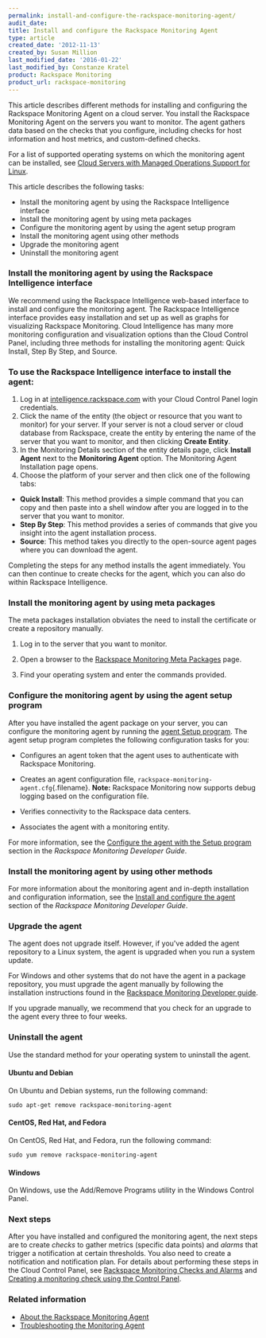 ```yaml
---
permalink: install-and-configure-the-rackspace-monitoring-agent/
audit_date:
title: Install and configure the Rackspace Monitoring Agent
type: article
created_date: '2012-11-13'
created_by: Susan Million
last_modified_date: '2016-01-22'
last_modified_by: Constanze Kratel
product: Rackspace Monitoring
product_url: rackspace-monitoring
---
```


This article describes different methods for installing and
configuring the Rackspace Monitoring Agent on a cloud server.  You
install the Rackspace Monitoring Agent on the servers you want to
monitor. The agent gathers data based on the checks that you configure,
including checks for host information and host metrics, and
custom-defined checks.

For a list of supported operating systems on which the monitoring
agent can be installed, see [Cloud Servers with Managed Operations Support for Linux](/how-to/cloud-servers-with-managed-operations-support-for-linux).

This article describes the following tasks:

-   Install the monitoring agent by using the Rackspace Intelligence
    interface
-   Install the monitoring agent by using meta packages
-   Configure the monitoring agent by using the agent setup
    program
-   Install the monitoring agent using other methods
-   Upgrade the monitoring agent
-   Uninstall the monitoring agent

### Install the monitoring agent by using the Rackspace Intelligence interface

We recommend using the Rackspace Intelligence web-based interface to install
and configure the monitoring agent. The Rackspace Intelligence
interface provides easy installation and set up as well as
graphs for visualizing Rackspace Monitoring. Cloud
Intelligence has many more monitoring
configuration and visualization options than the Cloud Control Panel,
including three methods for installing the monitoring
agent: Quick Install, Step By Step, and Source.

### To use the Rackspace Intelligence interface to install the agent:

1.  Log in
    at [intelligence.rackspace.com](https://intelligence.rackspace.com/) with
    your Cloud Control Panel login credentials.
2.  Click the name of the entity (the object or resource
    that you want to monitor) for your server. If your
    server is not a cloud server or cloud database from Rackspace,
    create the entity by entering the name of the server that you want
    to monitor, and then clicking **Create Entity**.
3.  In the Monitoring Details section of the entity details page, click
    **Install Agent** next to the **Monitoring Agent** option.
    The Monitoring Agent Installation page opens.
4.  Choose the platform of your server and then click one of the
    following tabs:

-   **Quick Install**: This method provides a simple command that you
    can copy and then paste into a shell window after you are logged in
    to the server that you want to monitor.
-   **Step By Step**: This method provides a series of commands that
    give you insight into the agent installation process.  
-   **Source**: This method takes you directly to the open-source agent
    pages where you can download the agent.  

Completing the steps for any method installs the agent
immediately. You can then continue to create checks for the agent, which
you can also do within Rackspace Intelligence.

### Install the monitoring agent by using meta packages


The meta packages installation obviates the need to install the
certificate or create a repository manually.

1. Log in to the server that you want to monitor.

2. Open a browser to the [Rackspace Monitoring Meta Packages](http://meta.packages.cloudmonitoring.rackspace.com/) page.

3. Find your operating system and enter the commands provided.

### Configure the monitoring agent by using the agent setup program

After you have installed the agent package on your server, you can
configure the monitoring agent by running the [agent Setup program](https://developer.rackspace.com/docs/rackspace-monitoring/v1/developer-guide/#run-agent-setup-program).
The agent setup program completes the following configuration tasks for
you:

-   Configures an agent token that the agent uses to authenticate with
    Rackspace Monitoring.

-   Creates an agent configuration file,
    `rackspace-monitoring-agent.cfg`{.filename}. **Note:** Rackspace
    Monitoring now supports debug logging based on the
    configuration file.

-   Verifies connectivity to the Rackspace data centers.

-   Associates the agent with a monitoring entity.

For more information, see the [Configure the agent with the Setup program](https://developer.rackspace.com/docs/rackspace-monitoring/v1/developer-guide/#run-agent-setup-program)
section in the *Rackspace Monitoring Developer Guide*.

### Install the monitoring agent by using other methods

For more information about the monitoring agent and in-depth
installation and configuration information, see the [Install and configure the agent](https://developer.rackspace.com/docs/rackspace-monitoring/v1/developer-guide/#install-and-configure-the-agent) section of the *Rackspace Monitoring Developer Guide*.

### Upgrade the agent

The agent does not upgrade itself. However, if you've added the agent
repository to a Linux system, the agent is upgraded when you run a
system update.

For Windows and other systems that do not have the agent in a package
repository, you must upgrade the agent manually by following the
installation instructions found in the [Rackspace Monitoring Developer guide](https://developer.rackspace.com/docs/rackspace-monitoring/v1/developer-guide/#install-agent-windows).

If you upgrade manually, we recommend that you check for an upgrade
to the agent every three to four weeks.

### Uninstall the agent

Use the standard method for your operating system to uninstall the
agent.

#### Ubuntu and Debian

On Ubuntu and Debian systems, run the following command:

    sudo apt-get remove rackspace-monitoring-agent

#### CentOS, Red Hat, and Fedora

On CentOS, Red Hat, and Fedora, run the following command:

    sudo yum remove rackspace-monitoring-agent

#### Windows

On Windows, use the Add/Remove Programs utility in the Windows Control
Panel.

### Next steps

After you have installed and configured the monitoring agent, the next
steps are to create *checks* to gather metrics (specific data points)
and *alarms* that trigger a notification at certain thresholds. You also
need to create a notification and notification plan. For details about
performing these steps in the Cloud Control Panel, see [Rackspace Monitoring Checks and Alarms](/how-to/rackspace-monitoring-checks-and-alarms "Rackspace Cloud Monitoring Checks and Alarms") and
[Creating a monitoring check using the Control Panel](/how-to/creating-a-monitoring-check-using-the-cloud-control-panel "Creating a Monitoring Check Using the Control Panel").

### Related information

-   [About the Rackspace Monitoring Agent](/how-to/about-the-rackspace-monitoring-agent "About the Monitoring Agent")
-   [Troubleshooting the Monitoring Agent](/how-to/troubleshooting-the-rackspace-monitoring-agent "Troubleshoot the Monitoring Agent")
